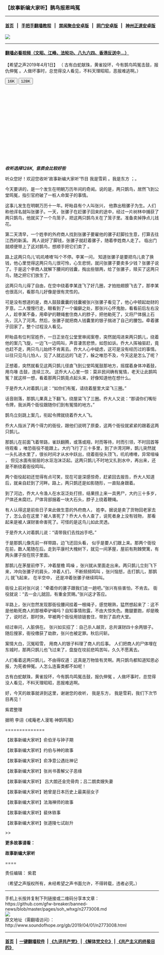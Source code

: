 ### 【故事新编大家听】鹊鸟报恩鸣冤
------------------------

#### [首页](https://github.com/gfw-breaker/banned-news/blob/master/README.md) &nbsp;&nbsp;|&nbsp;&nbsp; [手把手翻墙教程](https://github.com/gfw-breaker/guides/wiki) &nbsp;&nbsp;|&nbsp;&nbsp; [禁闻聚合安卓版](https://github.com/gfw-breaker/bn-android) &nbsp;&nbsp;|&nbsp;&nbsp; [网门安卓版](https://github.com/oGate2/oGate) &nbsp;&nbsp;|&nbsp;&nbsp; [神州正道安卓版](https://github.com/SzzdOgate/update) 



<div class="zhidingtu">
 <div class="ar-wrap-3x2">
  <img class="ar-wrap-inside-fill" src="http://img.soundofhope.org/2017/01/gushixinbian-600x400.jpg"/>
 </div>
</div>
<hr/>


#### [翻墙必看视频（文昭、江峰、法轮功、八九六四、香港反送中...）](https://github.com/gfw-breaker/banned-news/blob/master/pages/links.md)

<div class="content">
 <p>
  <span class="content-info-date">
   【希望之声2019年4月1日】
  </span>
  <span class="content-info-type">
   （ 古有白蛇献珠，黄雀投环，今有鹊鸟鸣冤击鼓，报仇伸冤 。人做坏事时，总觉得没人看见，不料天理昭昭，恶报难逃啊。）
  </span>
 </p>
 <div class="soh-audio-player status-published">
  <div class="jp-jplayer" id="audio-player-0">
  </div>
  <div aria-label="media player" class="jp-audio" data-url-h="http://media.soundofhope.org/audio03/2019/04/-274.mp3" data-url-l="http://media.soundofhope.org/16K-mp3/audio03/2019/04/-274_16K.mp3" id="audio-player-container-0" role="application">
   <div class="panel">
    <div class="control">
     <div class="button pnp">
      <i aria-hidden="true" class="fa fa-play">
      </i>
     </div>
     <div class="slider-progress">
     </div>
     <div class="button mute">
      <i aria-hidden="true" class="fa fa-volume-up">
      </i>
     </div>
     <div class="slider-vol">
     </div>
     <div class="button download">
      <span href="http://media.soundofhope.org/16K-mp3/audio03/2019/04/-274_16K.mp3">
       <i aria-hidden="true" class="fa fa-cloud-download">
       </i>
      </span>
     </div>
     <div aria-label="..." class="btn-group bps" role="group">
      <button class="btn btn-default bps-l active" type="button">
       16K
      </button>
      <button class="btn btn-default bps-h" type="button">
       128K
      </button>
     </div>
    </div>
   </div>
  </div>
 </div>
 <div class="widget ad-300x250 ad-ecf">
  <!-- ZW30 Post Embed 300x250 1 -->
  <ins class="adsbygoogle" data-ad-client="ca-pub-1519518652909441" data-ad-slot="9768754376" style="display:inline-block;width:300px;height:250px">
  </ins>
 </div>
 <p>
  <b>
   <i>
    收听选择128K,  音质会比较好些
   </i>
  </b>
 </p>
 <p>
 </p>
 <p>
  <span style="font-weight: 400;">
   听众您好！欢迎您收听‘故事新编大家听’节目
  </span>
  <span style="font-weight: 400;">
   我是雪莉
  </span>
  <span style="font-weight: 400;">
   。我是东方
  </span>
  <span style="font-weight: 400;">
   ；。
  </span>
 </p>
 <p>
  <span style="font-weight: 400;">
   今天要讲的，是一个发生在明朝万历年间的奇闻。说的是，两只鹊鸟，居然飞到公堂鸣冤，指引官府破了一桩人命案子的事情。
  </span>
 </p>
 <p>
  <span style="font-weight: 400;">
   这事儿发生在明朝万历十一年。盱眙县有个人叫张兴， 他靠出租骡子为生。人们称他诨名就叫张骡子。一天，张骡子在赶骡子回来的途中，经过一片树林中捕获了两只鹊鸟，他就买了一个鸟笼子，把这两只鹊鸟关在了笼子里。准备卖掉挣点儿钱花。
  </span>
 </p>
 <p>
  <span style="font-weight: 400;">
   第二天清早，一个姓李的外府商人找到张骡子要雇他的骡子赶脚拉生意，打算去往江西的新溪。 两人说好了脚钱，张骡子就赶着骡子，随着李姓商人走了。 临出门就顺便带上了这对鹊鸟，想顺手把它们卖了
  </span>
  <span style="font-weight: 400;">
   。
  </span>
 </p>
 <p>
  <span style="font-weight: 400;">
   路上这两只鸟儿‘叽叽喳喳’叫个不停。李某一问， 知道张骡子是要把鸟儿卖了换钱，他心里觉得这两只鸟儿很可怜，心生悲悯，就问张骡子要卖多少钱？张骡子说了。于是这个李商人就解下腰间的钱囊，掏出些银两，给了张骡子，赎买了这两只鸟，随之把它们放生了。
  </span>
 </p>
 <p>
  <span style="font-weight: 400;">
   这两只鸟儿得了自由，在空中绕着李某连飞了好几圈，才拍拍翅膀飞去了，那李某也很高兴，看那鸟儿好像是很有灵性的。
  </span>
 </p>
 <div>
 </div>
 <p>
  <span style="font-weight: 400;">
   可是没有想道的是，商人鼓鼓囊囊的钱囊被张兴张骡子看见了，他心中顿起劫财的歹意。二人慢慢行走，眼看到了一个偏僻之处，那张兴心怀鬼胎，看看前后左右没人，趁李某不备，用牵驴的鞭绳套住商人的脖子，把他勒死了，又将尸体捆上石头，沉入了河湾。然后，张骡子就把商人钱囊里的银子揣进了自己的腰包。牵着骡子回家了。整个过程没人看见。
  </span>
 </p>
 <p>
  <span style="font-weight: 400;">
   盱眙县有位判官姓乔，一日正坐在公堂里审阅案卷，突然就闯进来两只鹊儿，绕着他的案几飞旋，一边飞一边鸣叫，声音凄苦悲愤，如怨如诉。乔大人挥袖驱赶，竟也赶不走，两只鸟儿始终不肯离去。乔大人心中疑虑，这可是没有经历过的事情。以往只见鸟儿怕人，见了人就远远的飞走了，躲之唯恐不及，今天这是怎么了呢？
  </span>
 </p>
 <p>
  <span style="font-weight: 400;">
   正想着，突然就看见这两只鹊儿径直飞到公堂鸣冤鼓那地方，摇摆着身体冲着鼓，用鸟喙
  </span>
  <span style="font-weight: 400;">
   击鼓，连续三次。
  </span>
  <span style="font-weight: 400;">
   这乔大人心里一惊：莫非民间确有冤情，老天让此鹊鸣冤？就这样一想，看着那两只鹊竟点起头来，好像知道他在想什么。
  </span>
 </p>
 <p>
  <span style="font-weight: 400;">
   于是乔大人对着鹊儿说：“如你们有冤，请绕着屋里大梁飞三圈。”
  </span>
 </p>
 <p>
  <span style="font-weight: 400;">
   话音刚落，那鹊儿果真上下翻飞，绕屋梁飞了三圈。乔大人又说：“那请你们嘴衔令牌，我派两个衙役跟随你们到有冤情的地方。”
  </span>
 </p>
 <p>
  <span style="font-weight: 400;">
   鹊鸟立刻跳上案几，衔起令牌就绕着乔大人飞。
  </span>
 </p>
 <p>
  <span style="font-weight: 400;">
   乔大人指派了两个得力的衙役，跟他们说明了原委，这两个衙役就紧紧的跟着这两只鹊儿。
  </span>
 </p>
 <p>
  <span style="font-weight: 400;">
   那鹊儿在前面飞着带路，雀跃翻腾，或落或翔，时而等待，时而引领，不时回首等待观看 ，唯恐衙役不能跟上。大约飞行了三十多里，到了许湾河畔，鹊儿突然就一头扎进水里了，很长时间才从水中跃出，绕着衙役头顶飞，叽叽喳喳，异常喧噪
  </span>
  <span style="font-weight: 400;">
   ，
  </span>
  <span style="font-weight: 400;">
   但见水面有层层的水沤泡沫泛起。这两只鹊儿不时地又扎到水中，再出来，还是不断绕着衙役鸣叫。
  </span>
 </p>
 <p>
  <span style="font-weight: 400;">
   两个衙役起初还觉得有点可笑，现在可是深感惊奇，赶紧回去报告，乔大人知道后，就亲自赶到了河畔。路上，两只鹊还是如影随形，一直贴身跟着。
  </span>
 </p>
 <p>
  <span style="font-weight: 400;">
   到了河边，乔大人令渔人在水沤泛处打捞，结果捞上来一具男尸，大约三十多岁，尸体还未腐烂。尸体背部捆着一块大石头，脖子上绕着鞭绳。
  </span>
 </p>
 <p>
  <span style="font-weight: 400;">
   有人认得这是前些日子来此做生意的外府商人，
  </span>
  <span style="font-weight: 400;">
   姓李。据说是卖了货物回老家去了，怎么会在这里？被人害死了？乔大人令人查了，说死者身上没有钱物，
  </span>
  <span style="font-weight: 400;">
   那看起来是被人谋财害命害死了。可怪的是这鸟儿如此灵透。
  </span>
 </p>
 <p>
  <span style="font-weight: 400;">
   于是乔大人对着鹊儿说：“请带我们去找凶手吧。”
  </span>
 </p>
 <p>
  <span style="font-weight: 400;">
   于是那鹊儿像先前一样带路，边飞还回头看， 似乎是要人们跟上来。那两个衙役在前，数人尾随在后。走到平康村大槐树下，就见一间茅屋，屋前有荆棘樊篱，有两头骡子拴在院子里面。
  </span>
 </p>
 <p>
  <span style="font-weight: 400;">
   那鹊儿在茅屋前停下，冲着屋檐
  </span>
  <span style="font-weight: 400;">
   鸣噪
  </span>
  <span style="font-weight: 400;">
   ，张兴就从里面走出来。两只鹊儿立刻飞下来，冲向张骡子的肩头，冲着人们，
  </span>
  <span style="font-weight: 400;">
   不断频频鸣叫
  </span>
  <span style="font-weight: 400;">
   ，张兴恼怒，击打鹊儿，那鹊儿 就飞起来， 在半空中， 还是冲着张骡子继续鸣叫。
  </span>
 </p>
 <p>
  <span style="font-weight: 400;">
   衙役上前对张兴说：“牵着你的骡子跟我们走一趟吧。”张兴有些害怕，不肯去。 衙役就说：“去一会儿就回，有重金赏赐。”张兴这才答应。
  </span>
 </p>
 <p>
  <span style="font-weight: 400;">
   半路上，张兴忽然发现那衙役腰间挂着一根绳子，感觉眼熟，猛然想起来了：这不是他勒死商人的那根牵驴绳吗？自知事情败露，不由大惊失色。撒腿要跑，却是晚了，说时迟，那时快，早被两个衙役用锁链套住，带到了县府大堂。
  </span>
 </p>
 <p>
  <span style="font-weight: 400;">
   经过审问，人脏俱在。 张兴如实招了：自己杀人越货，总共谋财四十余两银子。随后搜家，衙役缴获了劫款，张兴也被定罪。秋后问斩。
  </span>
 </p>
 <p>
  <span style="font-weight: 400;">
  </span>
  <span style="font-weight: 400;">
   案情大白，沉冤昭雪， 用商人的银子料理了商人的后事。 人们把商人的尸体埋在东城时，那两只鹊儿也飞过来了，盘旋在坟前悲鸣苦叫，久久不愿离去。
  </span>
 </p>
 <p>
  <span style="font-weight: 400;">
   人们看着这两只鹊儿，不由得叹道：这真是万物皆有灵啊。两只鹊鸟都知道知恩必报，为死者伸冤。人怎么连畜类都不如呢！
  </span>
 </p>
 <p>
  <span style="font-weight: 400;">
  </span>
  <span style="font-weight: 400;">
   古有白蛇献珠，黄雀投环，今有鹊鸟鸣冤击鼓，报仇伸冤 。人做坏事时，总觉得没人看见，不料天理昭昭，恶报难逃啊。
  </span>
 </p>
 <p>
  <span style="font-weight: 400;">
   好，今天的故事就讲到这里，谢谢您的收听， 我是东方，
  </span>
  <span style="font-weight: 400;">
   我是雪莉，我们下次节目再见！
  </span>
 </p>
 <p>
  <span style="font-weight: 400;">
   紫君整理
  </span>
 </p>
 <p>
  <span style="font-weight: 400;">
   据明 李诩《戒庵老人漫笔·神鹊鸣冤》
  </span>
 </p>
 <p>
  ==============
 </p>
 <p>
  <span href="https://www.soundofhope.org/gb/2019/02/25/n2678431.html">
   【故事新编大家听】俞伯牙与钟子期
  </span>
 </p>
 <p>
  <span href="https://www.soundofhope.org/gb/2019/02/18/n2659852.html">
   【故事新编大家听】约伯与神的故事
  </span>
 </p>
 <p>
  <span href="https://www.soundofhope.org/gb/2019/02/03/n2618677.html">
   【故事新编大家听】俞净意公遇灶神记
  </span>
 </p>
 <p>
  <span href="https://www.soundofhope.org/gb/2018/12/18/n2488846.html">
   【故事新编大家听】张尚书善解父子恶缘
  </span>
 </p>
 <p>
  <span href="http://www.soundofhope.org/gb/2018/10/21/n2292372.html">
   【故事新编大家听】
  </span>
  <span href="https://www.soundofhope.org/gb/2018/12/04/n2449441.html">
   吕大朗还金完骨肉；吕二朗卖嫂失妻
  </span>
 </p>
 <p>
  <span href="http://www.soundofhope.org/gb/2018/10/21/n2292372.html">
   【故事新编大家听】她曾是日本历史上最美丽女子
  </span>
 </p>
 <p>
  <span href="http://www.soundofhope.org/gb/2018/09/24/n2204379.html">
   【故事新编大家听】法海禅师的故事
  </span>
 </p>
 <p>
  <span href="http://www.soundofhope.org/gb/2018/09/18/n2184657.html">
   【故事新编大家听】裴休轶事
  </span>
 </p>
 <p>
  <span href="http://www.soundofhope.org/gb/2018/07/31/n2027460.html">
   【故事新编大家听】张道陵七试赵升
  </span>
 </p>
 <div>
  &gt;&gt;
 </div>
 <div>
  <p>
   <strong>
    更多故事请看：
   </strong>
  </p>
  <p>
   <strong>
    <span href="http://www.soundofhope.org/gb/category/%e5%8f%a4%e4%bb%8a%e6%96%87%e5%8c%96/%e6%96%87%e5%8c%96%e5%af%bb%e6%a0%b9/%e6%95%85%e4%ba%8b%e6%96%b0%e7%bc%96%e5%a4%a7%e5%ae%b6%e5%90%ac">
     故事新编大家听
    </span>
   </strong>
  </p>
 </div>
 <p>
  ====
 </p>
 <p>
 </p>
 <p>
 </p>
 <div class="content-info-btm">
  <p class="content-info-zerenbianji">
   <span class="content-info-title">
    责任编辑：
   </span>
   <span class="content-info-content">
    紫君
   </span>
  </p>
  <p class="content-info-refernote">
   （希望之声版权所有，未经希望之声书面允许，不得转载，违者必究。）
  </p>
 </div>
</div>

<hr/>
手机上长按并复制下列链接或二维码分享本文章：<br/>
https://github.com/gfw-breaker/banned-news/blob/master/pages/soh_whxg/n2773008.md <br/>
<a href='https://github.com/gfw-breaker/banned-news/blob/master/pages/soh_whxg/n2773008.md'><img src='https://github.com/gfw-breaker/banned-news/blob/master/pages/soh_whxg/n2773008.md.png'/></a> <br/>
原文地址（需翻墙访问）：http://www.soundofhope.org/gb/2019/04/01/n2773008.html


------------------------
#### [首页](https://github.com/gfw-breaker/banned-news/blob/master/README.md) &nbsp;|&nbsp; [一键翻墙软件](https://github.com/gfw-breaker/nogfw/blob/master/README.md) &nbsp;| [《九评共产党》](https://github.com/gfw-breaker/9ping.md/blob/master/README.md#九评之一评共产党是什么) | [《解体党文化》](https://github.com/gfw-breaker/jtdwh.md/blob/master/README.md) | [《共产主义的终极目的》](https://github.com/gfw-breaker/gczydzjmd.md/blob/master/README.md)


<img src='http://gfw-breaker.win/banned-news/pages/soh_whxg/n2773008.md' width='0px' height='0px'/>